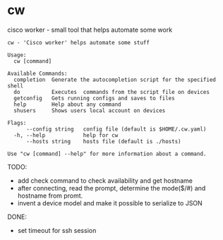 # cw
cisco worker - small tool that helps automate some work

```
cw - 'Cisco worker' helps automate some stuff

Usage:
  cw [command]

Available Commands:
  completion  Generate the autocompletion script for the specified shell
  do          Executes  commands from the script file on devices
  getconfig   Gets running configs and saves to files
  help        Help about any command
  shusers     Shows users local account on devices

Flags:
      --config string   config file (default is $HOME/.cw.yaml)
  -h, --help            help for cw
      --hosts string    hosts file (default is ./hosts)

Use "cw [command] --help" for more information about a command.
```
TODO:
- add check command to check availability and get hostname
- after connecting, read the prompt, determine the mode($/#) and hostname from promt.
- invent a device model and make it possible to serialize to JSON


DONE:
- set timeout for ssh session


